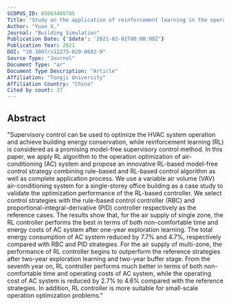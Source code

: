 ```yaml
---
SCOPUS_ID: 85083400785
Title: "Study on the application of reinforcement learning in the operation optimization of HVAC system"
Author: "Yuan X."
Journal: "Building Simulation"
Publication Date: {'$date': '2021-02-01T00:00:00Z'}
Publication Year: 2021
DOI: "10.1007/s12273-020-0602-9"
Source Type: "Journal"
Document Type: "ar"
Document Type Description: "Article"
Affiliation: "Tongji University"
Affiliation Country: "China"
Cited by count: 37
---
```


## Abstract
"Supervisory control can be used to optimize the HVAC system operation and achieve building energy conservation, while reinforcement learning (RL) is considered as a promising model-free supervisory control method. In this paper, we apply RL algorithm to the operation optimization of air-conditioning (AC) system and propose an innovative RL-based model-free control strategy combining rule-based and RL-based control algorithm as well as complete application process. We use a variable air volume (VAV) air-conditioning system for a single-storey office building as a case study to validate the optimization performance of the RL-based controller. We select control strategies with the rule-based control controller (RBC) and proportional-integral-derivative (PID) controller respectively as the reference cases. The results show that, for the air supply of single zone, the RL controller performs the best in terms of both non-comfortable time and energy costs of AC system after one-year exploration learning. The total energy consumption of AC system reduced by 7.7% and 4.7%, respectively compared with RBC and PID strategies. For the air supply of multi-zone, the performance of RL controller begins to outperform the reference strategies after two-year exploration learning and two-year buffer stage. From the seventh year on, RL controller performs much better in terms of both non-comfortable time and operating costs of AC system, while the operating cost of AC system is reduced by 2.7% to 4.6% compared with the reference strategies. In addition, RL controller is more suitable for small-scale operation optimization problems."
